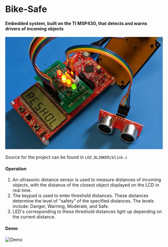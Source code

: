 # Bike-Safe
#### Embedded system, built on the TI MSP430, that detects and warns drivers of incoming objects

<img src="Project.jpg" alt="drawing" width="600" class="center"/>

Source for the project can be found in ```LED_BLINKER/blink.c```

#### Operation 

1. An ultrasonic distance sensor is used to measure distances of incoming objects, with the distance of the closest object displayed on the LCD in real time.
2. The keypad is used to enter threshold distances. These distances determine the level of "safety" of the specified distances. The levels include: Danger, Warning, Moderate, and Safe.
3. LED's corresponding to these threshold distances light up depending on the current distance.

#### Demo

![Demo](demo.gif)
